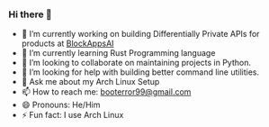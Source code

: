 ### Hi there 👋

- 🔭 I’m currently working on building Differentially Private APIs for products at [BlockAppsAI](https://github.com/BlockAppsAI/)
- 🌱 I’m currently learning Rust Programming language
- 👯 I’m looking to collaborate on maintaining projects in Python.
- 🤔 I’m looking for help with building better command line utilities.
- 💬 Ask me about my Arch Linux Setup
- 📫 How to reach me: booterror99@gmail.com
- 😄 Pronouns: He/Him
- ⚡ Fun fact: I use Arch Linux

